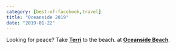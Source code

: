 ```yaml
---
category: [best-of-facebook,travel]
title: "Oceanside 2019"
date: "2019-01-22"
---
```


Looking for peace? Take [**Terri**](https://www.facebook.com/terri.mcguire?__cft__[0]=AZUtB-YTJsTKwnz-QjWWYltD-eHEIPEKMCg56Z0VQHEC_yso-VjcnkVFg03rgqsL8k9PtCkNtLECBPBPfX2LvKoej3V6M18aN4U99oLJE3Y_sj7SsaYefJKHQ4PhcZBpA1L4IQoQJeiXf8tQiLWfWvG6FXAlMaOJAwJSSGL5uVzRXQ&__tn__=-]K-R) to the beach. at **[Oceanside Beach](https://www.facebook.com/pages/Oceanside-Beach/216698878754568?__cft__[0]=AZUtB-YTJsTKwnz-QjWWYltD-eHEIPEKMCg56Z0VQHEC_yso-VjcnkVFg03rgqsL8k9PtCkNtLECBPBPfX2LvKoej3V6M18aN4U99oLJE3Y_sj7SsaYefJKHQ4PhcZBpA1L4IQoQJeiXf8tQiLWfWvG6FXAlMaOJAwJSSGL5uVzRXQ&__tn__=kC%2CP-R)**.

<script type="application/json" class="sgb-data">{"copyRProtection":true,"copyRAlert":"Hello, this photo is mine!","sliderScrollNavi":false,"sliderNextPrevAnimation":"animation","galleryScrollPositionControll":false,"sliderItemCounterEnable":true,"sliderItemTitleEnable":true,"sliderItemTitleFontSize":18,"sliderItemTitleTextColor":"rgba(255,255,255,1)","itemCounterColor":"rgba(255,255,255,1)","sliderThumbBarEnable":true,"sliderThumbBarHoverColor":"rgba(240,240,240,1)","sliderBgColor":"rgba(0,0,0,0.8)","sliderPreloaderColor":"rgba(240,240,240,1)","sliderHeaderFooterBgColor":"rgba(0,0,0,0.4)","sliderNavigationColor":"rgba(0,0,0,1)","sliderNavigationIconColor":"rgba(255,255,255,1)","sliderSlideshow":true,"sliderSlideshowDelay":8,"slideshowIndicatorColor":"rgba(255,255,255,1)","slideshowIndicatorColorBg":"rgba(255,255,255,0.5)","sliderThumbSubMenuBackgroundColor":"rgba(255,255,255,0)","sliderThumbSubMenuBackgroundColorOver":"rgba(255,255,255,1)","sliderThumbSubMenuIconColor":"rgba(255,255,255,1)","sliderThumbSubMenuIconHoverColor":"rgba(0,0,0,1)","sliderSocialShareEnabled":true,"sliderZoomEnable":true,"sliderFullscreenEnabled":true,"modaBgColor":"rgba(0,0,0,0.8)","modalIconColor":"rgba(255,255,255,1)","modalIconColorHover":"rgba(255,255,255,0.8)","shareFacebook":true,"shareTwitter":false,"sharePinterest":true,"sliderItemDownload":false,"shareCopyLink":false,"deepLinking":false,"linkTargetWindow":"_self","galleryPreloaderColor":"rgba(230,230,230,1)","galleryBgColor":"rgba(0,0,0,0)","galleryBorderRadius":0,"lastRowFill":true,"collectionThumbRecomendedHeight":200,"thumbSpacing":5,"captions":true,"collectionthumbHoverTitleFontSize":12,"collectionthumbRoundedCorners":0,"collectionthumbHoverTitleTextColor":"rgba(255,255,255,1)","collectionthumbHoverTitleTextBgColor":"rgba(0,0,0,0.8)","collectionthumbHoverBgColor":"rgba(0,0,0,0.4)","collectionThumbSubMenuDownload":false,"collectionThumbSubMenuShare":true,"collectionThumbSubMenuBgColor":"rgba(0,0,0,0.4)","collectionThumbSubMenuBgColorHover":"rgba(255,255,255,1)","collectionThumbSubMenuIconColor":"rgba(255,255,255,1)","collectionThumbSubMenuIconColorHover":"rgba(0,0,0,1)","galleryType":"pgc_sgb_justified","galleryId":"a025d6ce_1593726987829","images":[{"url":"https://blog.duanemcguire.com/wp-content/uploads/2020/06/50343501_10218057890065978_2121748259796942848_n-1.jpg","fullUrl":"https://blog.duanemcguire.com/wp-content/uploads/2020/06/50343501_10218057890065978_2121748259796942848_n-1.jpg","link":"https://blog.duanemcguire.com/?attachment_id=1632","alt":"The beach at Oceanside, CA","id":"1632","caption":"The beach at Oceanside, CA"},{"url":"https://blog.duanemcguire.com/wp-content/uploads/2020/06/50565908_10218057889745970_3862150702709080064_n-1.jpg","fullUrl":"https://blog.duanemcguire.com/wp-content/uploads/2020/06/50565908_10218057889745970_3862150702709080064_n-1.jpg","link":"https://blog.duanemcguire.com/?attachment_id=1633","alt":"The beach at Oceanside, CA","id":"1633","caption":"The beach at Oceanside, CA"}],"useClobalSettings":true,"loading":false}</script>

